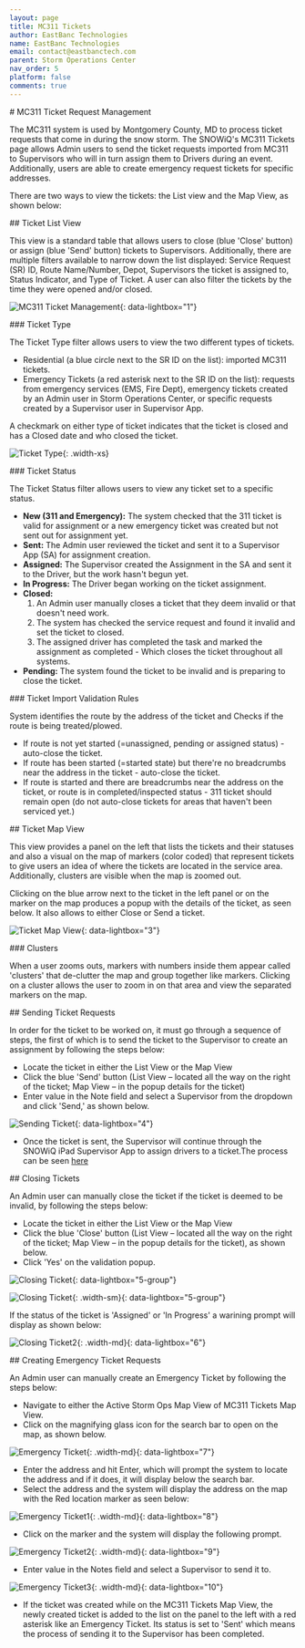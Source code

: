 ```yaml
---
layout: page
title: MC311 Tickets
author: EastBanc Technologies
name: EastBanc Technologies
email: contact@eastbanctech.com
parent: Storm Operations Center
nav_order: 5
platform: false
comments: true
---
```


<section id="MC311-Ticket-Request-Management" markdown="1">
# MC311 Ticket Request Management

The MC311 system is used by Montgomery County, MD to process ticket requests that come in during the snow storm. The SNOWiQ's MC311 Tickets page allows Admin users to send the ticket requests imported from MC311 to Supervisors who will in turn assign them to Drivers during an event. Additionally, users are able to create emergency request tickets for specific addresses.

There are two ways to view the tickets: the List view and the Map View, as shown below:

<section id="Ticket-List-View" markdown="1">
## Ticket List View

This view is a standard table that allows users to close (blue 'Close' button) or assign (blue 'Send' button) tickets to Supervisors. Additionally, there are multiple filters available to narrow down the list displayed: Service Request (SR) ID, Route Name/Number, Depot, Supervisors the ticket is assigned to, Status Indicator, and Type of Ticket. A user can also filter the tickets by the time they were opened and/or closed.  

![MC311 Ticket Management](/images/soc/soc-mc311-tickets/mc311-ticket-management.png){: data-lightbox="1"}

<section id="Ticket-Type" markdown="1">
### Ticket Type

The Ticket Type filter allows users to view the two different types of tickets. 

* Residential (a blue circle next to the SR ID on the list): imported MC311 tickets.
* Emergency Tickets (a red asterisk next to the SR ID on the list): requests from emergency services (EMS, Fire Dept), emergency tickets created by an Admin user in Storm Operations Center, or specific requests created by a Supervisor user in Supervisor App.

A checkmark on either type of ticket indicates that the ticket is closed and has a Closed date and who closed the ticket. 

![Ticket Type](/images/soc/soc-mc311-tickets/ticket-type.png){: .width-xs}
</section>

<section id="Ticket-Status" markdown="1">
### Ticket Status

The Ticket Status filter allows users to view any ticket set to a specific status. 

* **New (311 and Emergency):** The system checked that the 311 ticket is valid for assignment or a new emergency ticket was created but not sent out for assignment yet. 
* **Sent:** The Admin user reviewed the ticket and sent it to a Supervisor App (SA) for assignment creation.
* **Assigned:** The Supervisor created the Assignment in the SA and sent it to the Driver, but the work hasn't begun yet.
* **In Progress:** The Driver began working on the ticket assignment.
* **Closed:** 
   1. An Admin user manually closes a ticket that they deem invalid or that doesn't need work.
   1. The system has checked the service request and found it invalid and set the ticket to closed.
   1. The assigned driver has completed the task and marked the assignment as completed - Which closes the ticket throughout all systems.
* **Pending:** The system found the ticket to be invalid and is preparing to close the ticket.
</section>

<section id="Ticket-Import-Validation-Rules" markdown="1">
### Ticket Import Validation Rules

System identifies the route by the address of the ticket and Checks if the route is being treated/plowed.

* If route is not yet started (=unassigned, pending or assigned status) - auto-close the ticket.
* If route has been started (=started state) but there're no breadcrumbs near the address in the ticket - auto-close the ticket.
* If route is started and there are breadcrumbs near the address on the ticket, or route is in completed/inspected status - 311 ticket should remain open (do not auto-close tickets for areas that haven't been serviced yet.)
</section>
</section>

<section id="Ticket-Map-View" markdown="1">
## Ticket Map View

This view provides a panel on the left that lists the tickets and their statuses and also a visual on the map of markers (color coded) that represent tickets to give users an idea of where the tickets are located in the service area. Additionally, clusters are visible when the map is zoomed out.

Clicking on the blue arrow next to the ticket in the left panel or on the marker on the map produces a popup with the details of the ticket, as seen below. It also allows to either Close or Send a ticket.

![Ticket Map View](/images/soc/soc-mc311-tickets/ticket-map-view.png){: data-lightbox="3"}

<section id="Clusters" markdown="1">
### Clusters

When a user zooms outs, markers with numbers inside them appear called 'clusters' that de-clutter the map and group together like markers. Clicking on a cluster allows the user to zoom in on that area and view the separated markers on the map. 
</section>
</section>

<section id="Sending-Ticket-Requests" markdown="1">
## Sending Ticket Requests

In order for the ticket to be worked on, it must go through a sequence of steps, the first of which is to send the ticket to the Supervisor to create an assignment by following the steps below:

* Locate the ticket in either the List View or the Map View
* Click the blue 'Send' button (List View – located all the way on the right of the ticket; Map View – in the popup details for the ticket)
* Enter value in the Note field and select a Supervisor from the dropdown and click 'Send,' as shown below.

![Sending Ticket](/images/soc/soc-mc311-tickets/sending-ticket.png){: data-lightbox="4"}

* Once the ticket is sent, the Supervisor will continue through the SNOWiQ iPad Supervisor App to assign drivers to a ticket.The process can be seen [here](https://confluence.eastbanctech.com/display/Snow/SA+-+Supervisor+Activities#SASupervisorActivities-AssigningDriverstoTickets)
</section>

<section id="Closing-Tickets" markdown="1">
## Closing Tickets

An Admin user can manually close the ticket if the ticket is deemed to be invalid, by following the steps below:

* Locate the ticket in either the List View or the Map View 
* Click the blue 'Close' button (List View – located all the way on the right of the ticket; Map View – in the popup details for the ticket), as shown below.
* Click 'Yes' on the validation popup.

![Closing Ticket](/images/soc/soc-mc311-tickets/closing-ticket.png){: data-lightbox="5-group"}

![Closing Ticket](/images/soc/soc-mc311-tickets/closing-ticket1.png){: .width-sm}{: data-lightbox="5-group"}

If the status of the ticket is 'Assigned' or 'In Progress' a warining prompt will display as shown below:

![Closing Ticket2](/images/soc/soc-mc311-tickets/closing-ticket2.png){: .width-md}{: data-lightbox="6"}
</section>

<section id="Creating-Emergency-Ticket-Requests" markdown="1">
## Creating Emergency Ticket Requests

An Admin user can manually create an Emergency Ticket by following the steps below:

* Navigate to either the Active Storm Ops Map View of MC311 Tickets Map View.
* Click on the magnifying glass icon for the search bar to open on the map, as shown below.

![Emergency Ticket](/images/soc/soc-mc311-tickets/emergency-ticket.png){: .width-md}{: data-lightbox="7"}

* Enter the address and hit Enter, which will prompt the system to locate the address and if it does, it will display below the search bar.
* Select the address and the system will display the address on the map with the Red location marker as seen below:

![Emergency Ticket1](/images/soc/soc-mc311-tickets/emergency-ticket1.png){: .width-md}{: data-lightbox="8"}

* Click on the marker and the system will display the following prompt.

![Emergency Ticket2](/images/soc/soc-mc311-tickets/emergency-ticket2.png){: .width-md}{: data-lightbox="9"}

* Enter value in the Notes field and select a Supervisor to send it to.

![Emergency Ticket3](/images/soc/soc-mc311-tickets/emergency-ticket3.png){: .width-md}{: data-lightbox="10"}

* If the ticket was created while on the MC311 Tickets Map View, the newly created ticket is added to the list on the panel to the left with a red asterisk like an Emergency Ticket. Its status is set to 'Sent' which means the process of sending it to the Supervisor has been completed.
</section>
</section>




